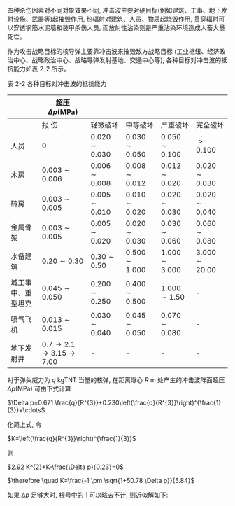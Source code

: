四种杀伤因素对不同对象效果不同, 冲击波主要对硬目标(例如建筑、工事、地下发射设施、武器等)起摧毁作用, 热辐射对建筑、人员、物质起烧毁作用, 贯穿辐射可以穿透钢筋水泥墙和装甲杀伤人员, 而放射性沾染则是严重沾染环境造成人畜大量死亡。

作为攻击战略目标的核导弹主要靠冲击波来摧毁敌方战略目标 (工业枢纽、经济政治中心、战略政治中心、战略导弹发射基地、交通中心等), 各种目标对冲击波的抵抗能力如表 2-2 所示。

表 2-2 各种目标对冲击波的抵抗能力

|  | 超压 $\Delta p(\mathrm{MPa})$ |  |  |  |  |
| --- | --- | --- | --- | --- | --- |
|  | 报 伤 | 轻微破坏 | 中等破坏 | 严重破坏 | 完全破坏 |
| 人员 | 0 | $0.020 \sim 0.030$ | $0.030 \sim 0.050$ | $0.050 \sim 0.100$ | $>0.100$ |
| 木房 | $0.003 \sim 0.006$ | $0.006 \sim 0.008$ | $0.008 \sim 0.012$ | $0.012 \sim 0.020$ | $0.020 \sim 0.030$ |
| 砖房 | $0.003 \sim 0.005$ | $0.005 \sim 0.010$ | $0.010 \sim 0.020$ | $0.020 \sim 0.030$ | $0.020 \sim 0.040$ |
| 金属骨架 | $0.003 \sim 0.005$ | $0.005 \sim 0.020$ | $0.020 \sim 0.030$ | $0.030 \sim 0.060$ | $0.060 \sim 0.080$ |
| 水备建筑 | $0.20 \sim 0.30$ | $0.30 \sim 0.50$ | $0.500 \sim 1.000$ | $1.000 \sim 3.000$ | $3.000 \sim 20.00$ |
| 城工事中、重型坦克 | $0.045 \sim 0.050$ | $0.200 \sim 0.250$ | $0.400 \sim 0.500$ | $1.000 \sim 1.50$ | - |
| 喷气飞机 | $0.013 \sim 0.015$ | $0.030 \sim 0.040$ | $0.045 \sim 0.050$ | $0.070 \sim 0.080$ | - |
| 地下发射井 | $0.7 \rightarrow 2.1 \rightarrow 3.15 \rightarrow 7.00$ | - | - | - | - |

对于弹头威力为 $q \mathrm{~kg} \mathrm{TNT}$ 当量的核弹, 在距离爆心 $R \mathrm{~m}$ 处产生的冲击波阵面超压 $\Delta p(\mathrm{MPa})$ 可由下式计算

$\Delta p=0.671 \frac{q}{R^{3}}+0.230\left(\frac{q}{R^{3}}\right)^{\frac{1}{3}}+\cdots$

化简上式, 令

$K=\left(\frac{q}{R^{3}}\right)^{\frac{1}{3}}$

则

$2.92 K^{2}+K-\frac{\Delta p}{0.23}=0$

$\therefore \quad K=\frac{-1 \pm \sqrt{1+50.78 \Delta p}}{5.84}$

如果 $\Delta p$ 足够大时, 根号中的 1 可以略去不计, 则近似解如下:

